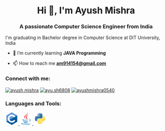 <h1 align="center">Hi 👋, I'm Ayush Mishra</h1>
<h3 align="center">A passionate Computer Science Engineer from India</h3>

 I'm graduating in Bachelor degree in Computer Science at DIT University, India

- 🌱 I’m currently learning **JAVA Programming**

- 📫 How to reach me **am914154@gmail.com**

<h3 align="left">Connect with me:</h3>
<p align="left">
<a href="https://linkedin.com/in/ayush mishra" target="blank"><img align="center" src="https://raw.githubusercontent.com/rahuldkjain/github-profile-readme-generator/master/src/images/icons/Social/linked-in-alt.svg" alt="ayush mishra" height="30" width="40" /></a>
<a href="https://instagram.com/ayu.sh6808" target="blank"><img align="center" src="https://raw.githubusercontent.com/rahuldkjain/github-profile-readme-generator/master/src/images/icons/Social/instagram.svg" alt="ayu.sh6808" height="30" width="40" /></a>
<a href="https://discord.gg/ayushmishra0540" target="blank"><img align="center" src="https://raw.githubusercontent.com/rahuldkjain/github-profile-readme-generator/master/src/images/icons/Social/discord.svg" alt="ayushmishra0540" height="30" width="40" /></a>
</p>

<h3 align="left">Languages and Tools:</h3>
<p align="left"> <a href="https://www.cprogramming.com/" target="_blank" rel="noreferrer"> <img src="https://raw.githubusercontent.com/devicons/devicon/master/icons/c/c-original.svg" alt="c" width="40" height="40"/> </a> <a href="https://www.java.com" target="_blank" rel="noreferrer"> <img src="https://raw.githubusercontent.com/devicons/devicon/master/icons/java/java-original.svg" alt="java" width="40" height="40"/> </a> <a href="https://www.python.org" target="_blank" rel="noreferrer"> <img src="https://raw.githubusercontent.com/devicons/devicon/master/icons/python/python-original.svg" alt="python" width="40" height="40"/> </a> </p>
